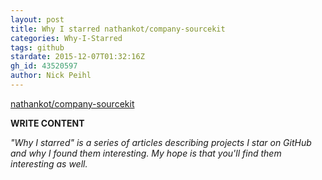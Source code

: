 ```yaml
---
layout: post
title: Why I starred nathankot/company-sourcekit
categories: Why-I-Starred
tags: github
stardate: 2015-12-07T01:32:16Z
gh_id: 43520597
author: Nick Peihl
---
```


[nathankot/company-sourcekit](https://github.com/nathankot/company-sourcekit)

**WRITE CONTENT**

*"Why I starred" is a series of articles describing projects I star on GitHub and why I found them interesting. My hope is that you'll find them interesting as well.*

